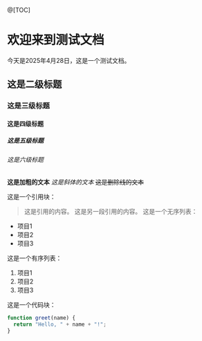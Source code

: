 @[TOC]

# 欢迎来到测试文档
今天是2025年4月28日，这是一个测试文档。
## 这是二级标题
### 这是三级标题
#### 这是四级标题
##### 这是五级标题
###### 这是六级标题

**这是加粗的文本**
*这是斜体的文本*
~~这是删除线的文本~~

这是一个引用块：
> 这是引用的内容。
> 这是另一段引用的内容。
这是一个无序列表：
- 项目1
- 项目2
- 项目3

这是一个有序列表：
1. 项目1
2. 项目2
3. 项目3

这是一个代码块：
```javascript
function greet(name) {
  return "Hello, " + name + "!";
}
```
